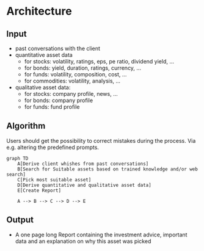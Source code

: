 # Architecture
## Input
- past conversations with the client
- quantitative asset data
    - for stocks: volatility, ratings, eps, pe ratio, dividend yield, ...
    - for bonds: yield, duration, ratings, currency, ...
    - for funds: volatility, composition, cost, ...
    - for commodities: volatility, analysis, ...
- qualitative asset data:
    - for stocks: company profile, news, ...
    - for bonds: company profile
    - for funds: fund profile

## Algorithm 
Users should get the possibility to correct mistakes during the process. Via e.g. altering the predefined prompts.
```mermaid
graph TD
    A[Derive client whishes from past conversations]
    B[Search for Suitable assets based on trained knowledge and/or web search]
    C[Pick most suitable asset]
    D[Derive quantitative and qualitative asset data]
    E[Create Report]

    A --> B --> C --> D --> E
```

## Output
- A one page long Report containing the investment advice, important data and an explanation on why this asset was picked